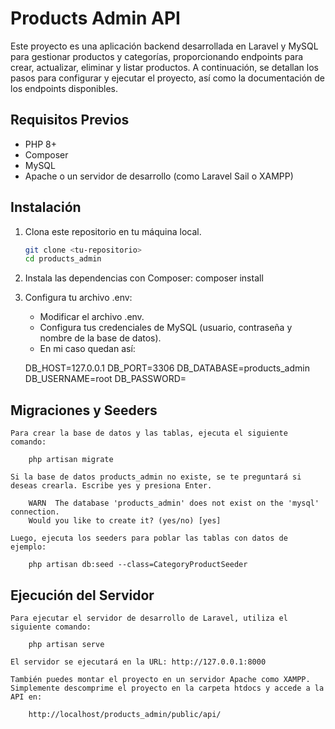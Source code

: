 # Products Admin API

Este proyecto es una aplicación backend desarrollada en Laravel y MySQL para gestionar productos y categorías, proporcionando endpoints para crear, actualizar, eliminar y listar productos. A continuación, se detallan los pasos para configurar y ejecutar el proyecto, así como la documentación de los endpoints disponibles.

## Requisitos Previos

- PHP 8+
- Composer
- MySQL
- Apache o un servidor de desarrollo (como Laravel Sail o XAMPP)

## Instalación

1. Clona este repositorio en tu máquina local.
   ```bash
   git clone <tu-repositorio>
   cd products_admin

2. Instala las dependencias con Composer:
    composer install

3. Configura tu archivo .env:

    - Modificar el archivo .env.
    - Configura tus credenciales de MySQL (usuario, contraseña y nombre de la base de datos).
    - En mi caso quedan así:

    DB_HOST=127.0.0.1
    DB_PORT=3306
    DB_DATABASE=products_admin
    DB_USERNAME=root
    DB_PASSWORD=

## Migraciones y Seeders
    Para crear la base de datos y las tablas, ejecuta el siguiente comando:

        php artisan migrate

    Si la base de datos products_admin no existe, se te preguntará si deseas crearla. Escribe yes y presiona Enter.

        WARN  The database 'products_admin' does not exist on the 'mysql' connection.  
        Would you like to create it? (yes/no) [yes]

    Luego, ejecuta los seeders para poblar las tablas con datos de ejemplo:

        php artisan db:seed --class=CategoryProductSeeder

## Ejecución del Servidor

    Para ejecutar el servidor de desarrollo de Laravel, utiliza el siguiente comando:

        php artisan serve

    El servidor se ejecutará en la URL: http://127.0.0.1:8000

    También puedes montar el proyecto en un servidor Apache como XAMPP. Simplemente descomprime el proyecto en la carpeta htdocs y accede a la API en:

        http://localhost/products_admin/public/api/

